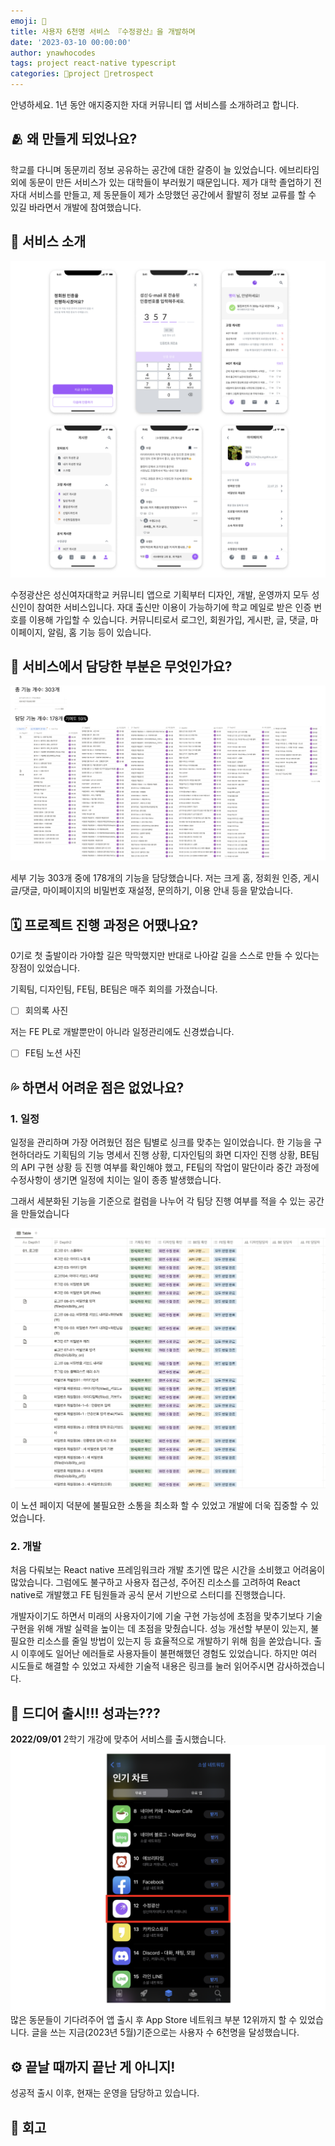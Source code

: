 ```yaml
---
emoji: 🔮
title: 사용자 6천명 서비스 『수정광산』을 개발하며
date: '2023-03-10 00:00:00'
author: ynawhocodes
tags: project react-native typescript
categories: 🎳project 💭retrospect
---
```


안녕하세요. 1년 동안 애지중지한 자대 커뮤니티 앱 서비스를 소개하려고 합니다.
  
## 🫂 왜 만들게 되었나요?
학교를 다니며 동문끼리 정보 공유하는 공간에 대한 갈증이 늘 있었습니다. 에브리타임 외에 동문이 만든 서비스가 있는 대학들이 부러웠기 때문입니다. 제가 대학 졸업하기 전 자대 서비스를 만들고, 제 동문들이 제가 소망했던 공간에서 활발히 정보 교류를 할 수 있길 바라면서 개발에 참여했습니다.
## 🫧 서비스 소개
![cm_01_서비스 소개](cm_01.png)
  
수정광산은 성신여자대학교 커뮤니티 앱으로 기획부터 디자인, 개발, 운영까지 모두 성신인이 참여한 서비스입니다. 자대 출신만 이용이 가능하기에 학교 메일로 받은 인증 번호를 이용해 가입할 수 있습니다. 커뮤니티로서 로그인, 회원가입, 게시판, 글, 댓글, 마이페이지, 알림, 홈 기능 등이 있습니다. 
## 🤹 서비스에서 담당한 부분은 무엇인가요?
![cm_02_담당한 기술](cm_02.png)

세부 기능 303개 중에 178개의 기능을 담당했습니다.
저는 크게 홈, 정회원 인증, 게시글/댓글, 마이페이지의 비밀번호 재설정, 문의하기, 이용 안내 등을 맡았습니다. 
## 🗓️ 프로젝트 진행 과정은 어땠나요?
0기로 첫 출발이라 가야할 길은 막막했지만 반대로 나아갈 길을 스스로 만들 수 있다는 장점이 있었습니다.

기획팀, 디자인팀, FE팀, BE팀은 매주 회의를 가졌습니다.

- [ ]  회의록 사진

저는 FE PL로 개발뿐만이 아니라 일정관리에도 신경썼습니다.

- [ ]  FE팀 노션 사진
## 💦 하면서 어려운 점은 없었나요?
### 1. 일정
일정을 관리하며 가장 어려웠던 점은 팀별로 싱크를 맞추는 일이었습니다. 한 기능을 구현하더라도 기획팀의 기능 명세서 진행 상황, 디자인팀의 화면 디자인 진행 상황, BE팀의 API 구현 상황 등 진행 여부를 확인해야 했고, FE팀의 작업이 말단이라 중간 과정에 수정사항이 생기면  일정에 치이는 일이 종종 발생했습니다.

그래서 세분화된 기능을 기준으로 컬럼을 나누어 각 팀당 진행 여부를 적을 수 있는 공간을 만들었습니다

![cm_03_일정 관리 방법](cm_03.png)

이 노션 페이지 덕분에 불필요한 소통을 최소화 할 수 있었고 개발에 더욱 집중할 수 있었습니다.
### 2. 개발
처음 다뤄보는 React native 프레임워크라 개발 초기엔 많은 시간을 소비했고 어려움이 많았습니다. 그럼에도 불구하고 사용자 접근성, 주어진 리소스를 고려하여 React native로 개발했고 FE 팀원들과 공식 문서 기반으로 스터디를 진행했습니다. 

개발자이기도 하면서 미래의 사용자이기에 기술 구현 가능성에 초점을 맞추기보다 기술 구현을 위해 개발 실력을 높이는 데 초점을 맞췄습니다. 성능 개선할 부분이 있는지, 불필요한 리소스를 줄일 방법이 있는지 등 효율적으로 개발하기 위해 힘을 쏟았습니다. 
출시 이후에도 일어난 에러들로 사용자들이 불편해했던 경험도 있었습니다. 하지만 여러 시도들로 해결할 수 있었고 자세한 기술적 내용은 링크를 눌러 읽어주시면 감사하겠습니다.

## 🚀 드디어 출시!!! 성과는???
**2022/09/01** 2학기 개강에 맞추어 서비스를 출시했습니다.
![cm_04_성과](cm_04.png)
많은 동문들이 기다려주어 앱 출시 후 App Store 네트워크 부분 12위까지 할 수 있었습니다. 글을 쓰는 지금(2023년 5월)기준으로는 사용자 수 6천명을 달성했습니다.

## ⚙️ 끝날 때까지 끝난 게 아니지!
성공적 출시 이후, 현재는 운영을 담당하고 있습니다. 
## 💭 회고

```toc
```